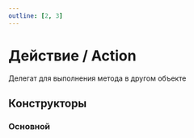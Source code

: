 ```yaml
---
outline: [2, 3]
---
```


# Действие / Action


Делегат для выполнения метода в другом объекте


## Конструкторы


### Основной

